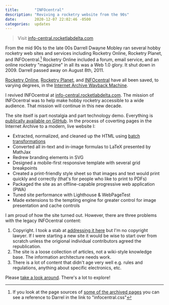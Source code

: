 ```yaml
---
title:       "INFOcentral"
description: "Reviving a rocketry website from the 90s"
date:        2020-12-07 22:02:46 -0500
categories:  updates
---
```


> Visit [info-central.rocketlabdelta.com][1]

From the mid 90s to the late 00s Darrell Dwayne Mobley ran several hobby rocketry web sites and services including Rocketry Online, Rocketry Planet, and INFOcentral.[^1]
Rocketry Online included a forum, email service, and an online rocketry "magaizine" in all its was a Web 1.0 glory.
It shut down in 2009.
Darrell passed away on August 8th, 2011.

[Rocketry Online][2], [Rocketry Planet][3], and [INFOcentral][4] have all been saved, to varying degrees, in the [Internet Archive Wayback Machine][5].

I revived INFOcentral at [info-central.rocketlabdelta.com][1].
The mission of INFOcentral was to help make hobby rocketry accessible to a wide audience.
That mission will continue in this new decade.

The site itself is part nostalgia and part technology demo.
Everything is [publically available on GitHub][6].
In the process of coverting pages in the Internet Archive to a modern, live website I:

- Extracted, normalized, and cleaned up the HTML using [batch transformations][7]
- Converted all in-text and in-image formulas to LaTeX presented by MathJax
- Redrew branding elements in SVG
- Designed a mobile-first responsive template with several grid breakpoints
- Created a print-friendly style sheet so that images and text would print quickly and correctly (that's for people who like to print to PDFs)
- Packaged the site as an offline-capable progressive web application (PWA)
- Tuned site performance with Lighthouse & WebPageTest
- Made extensions to the tempting engine for greater control for image presentation and cache controls

I am proud of how the site turned out.
However, there are three problems with the legacy INFOcentral content:

1. Copyright. I took a stab at [addressing it here][8] but I'm no copyright lawyer. If I were starting a new site it would be wise to start over from scratch unless the origional individual contributors agreed the republication.
2. The site is a loose collection of articles, not a wiki-style knowledge base. The information architecture needs work.
3. There is a lot of content that didn't age very well e.g. rules and regulations, anything about specific electronics, etc.

Please [take a look around][5].
There's a lot to explore!

[^1]: If you look at the page sources of [some of the archived pages][9] you can see a reference to Darrel in the link to "infocentral.css"

[1]: https://info-central.rocketlabdelta.com
[2]: https://web.archive.org/web/19970601000000*/rocketryonline.com
[3]: https://web.archive.org/web/20060801000000*/rocketryplanet.com
[4]: https://web.archive.org/web/20000501000000*/info-central.org
[5]: https://archive.org/
[6]: https://github.com/rocketlabdelta/info-central
[7]: https://github.com/rocketlabdelta/info-central/tree/main/_conversion
[8]: https://info-central.rocketlabdelta.com/copyright/
[9]: https://info-central.rocketlabdelta.com/archive/construction.html
